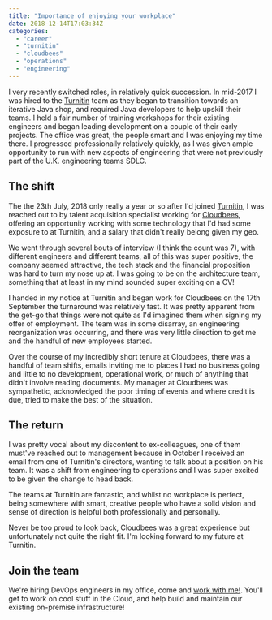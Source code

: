 ```yaml
---
title: "Importance of enjoying your workplace"
date: 2018-12-14T17:03:34Z
categories:
  - "career"
  - "turnitin"
  - "cloudbees"
  - "operations"
  - "engineering"
---
```


I very recently switched roles, in relatively quick succession. In mid-2017 I was hired to the [Turnitin](www.turnitin.com) team as they began to transition towards an iterative Java shop, and required Java developers to help upskill their teams. I held a fair number of training workshops for their existing engineers and began leading development on a couple of their early projects. The office was great, the people smart and I was enjoying my time there. I progressed professionally relatively quickly, as I was given ample opportunity to run with new aspects of engineering that were not previously part of the U.K. engineering teams SDLC.

The shift
---------

The the 23th July, 2018 only really a year or so after I'd joined [Turnitin](www.turnitin.com), I was reached out to by talent acquisition specialist working for [Cloudbees](www.turnitin.com), offering an opportunity working with some technology that I'd had some exposure to at Turnitin, and a salary that didn't really belong given my geo. 

We went through several bouts of interview (I think the count was 7), with different engineers and different teams, all of this was super positive, the company seemed attractive, the tech stack and the financial proposition was hard to turn my nose up at. I was going to be on the architecture team, something that at least in my mind sounded super exciting on a CV!

I handed in my notice at Turnitin and began work for Cloudbees on the 17th September the turnaround was relatively fast. It was pretty apparent from the get-go that things were not quite as I'd imagined them when signing my offer of employment. The team was in some disarray, an engineering reorganization was occurring, and there was very little  direction to get me and the handful of new employees started.

Over the course of my incredibly short tenure at Cloudbees, there was a handful of team shifts, emails inviting me to places I had no business going and little to no development, operational work, or much of anything that didn't involve reading documents. My manager at Cloudbees was sympathetic, acknowledged the poor timing of events and where credit is due, tried to make the best of the situation.

The return
---------

I was pretty vocal about my discontent to ex-colleagues, one of them must've reached out to management because in October I received an email from one of Turnitin's directors, wanting to talk about a position on his team. It was a shift from engineering to operations and I was super excited to be given the change to head back.

The teams at Turnitin are fantastic, and whilst no workplace is perfect, being somewhere with smart, creative people who have a solid vision and sense of direction is helpful both professionally and personally. 

Never be too proud to look back, Cloudbees was a great experience but unfortunately not quite the right fit. I'm looking forward to my future at Turnitin.

Join the team
---------

We're hiring DevOps engineers in my office, come and [work with me!](https://www.smartrecruiters.com/TurnitinLLC/743999681876604-devops-engineer). You'll get to work on cool stuff in the Cloud, and help build and maintain our existing on-premise infrastructure!